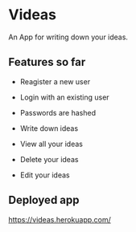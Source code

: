 # Videas

An App for writing down your ideas.

## Features so far

* Reagister a new user

* Login with an existing user

* Passwords are hashed

* Write down ideas

* View all your ideas

* Delete your ideas

* Edit your ideas

## Deployed app

<https://videas.herokuapp.com/>
